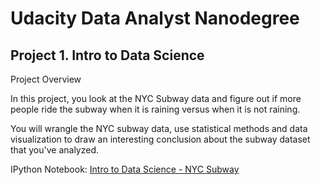 # Udacity Data Analyst Nanodegree
## Project 1. Intro to Data Science

Project Overview

In this project, you look at the NYC Subway data and figure out if more people ride the subway when it is raining versus when it is not raining.

You will wrangle the NYC subway data, use statistical methods and data visualization to draw an interesting conclusion about the subway dataset that you've analyzed.

IPython Notebook: [Intro to Data Science - NYC Subway](http://nbviewer.ipython.org/github/mralbu/DataAnalystNanodegree/blob/master/IntroDataScience/Intro%20to%20Data%20Science%20-%20Project%20Submission.ipynb)
